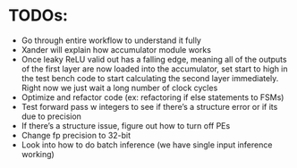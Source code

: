 # TODOs:
- Go through entire workflow to understand it fully
- Xander will explain how accumulator module works
- Once leaky ReLU valid out has a falling edge, meaning all of the outputs of the first layer are now loaded into the accumulator, set start to high in the test bench code to start calculating the second layer immediately. Right now we just wait a long number of clock cycles
- Optimize and refactor code (ex: refactoring if else statements to FSMs)
- Test forward pass w integers to see if there’s a structure error or if its due to precision
- If there’s a structure issue, figure out how to turn off PEs
- Change fp precision to 32-bit
- Look into how to do batch inference (we have single input inference working)
